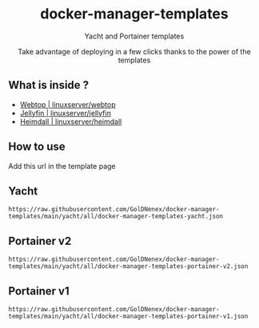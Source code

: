 <p align="center">
    <h1 align = "center">docker-manager-templates</h1>
</p>
<p align="center">
    Yacht and Portainer templates
</p>

<p align="center">
    Take advantage of deploying in a few clicks thanks to the power of the templates
</p>

## What is inside ?
- [Webtop | linuxserver/webtop](https://hub.docker.com/r/linuxserver/webtop) 
- [Jellyfin | linuxserver/jellyfin](https://hub.docker.com/r/linuxserver/jellyfin) 
- [Heimdall | linuxserver/heimdall](https://hub.docker.com/r/linuxserver/heimdall) 
## How to use

Add this url in the template page

## Yacht
```
https://raw.githubusercontent.com/GolDNenex/docker-manager-templates/main/yacht/all/docker-manager-templates-yacht.json
```
## Portainer v2

```
https://raw.githubusercontent.com/GolDNenex/docker-manager-templates/main/yacht/all/docker-manager-templates-portainer-v2.json
```

## Portainer v1

```
https://raw.githubusercontent.com/GolDNenex/docker-manager-templates/main/yacht/all/docker-manager-templates-portainer-v1.json
```
